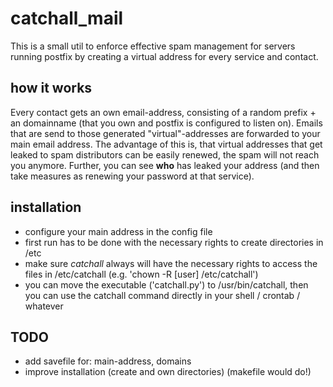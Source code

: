 # catchall_mail
This is a small util to enforce effective spam management for servers running postfix by creating a virtual address for every service and contact.

## how it works
Every contact gets an own email-address, consisting of a random prefix + an domainname (that you own and postfix is configured to listen on).
Emails that are send to those generated "virtual"-addresses are forwarded to your main email address.
The advantage of this is, that virtual addresses that get leaked to spam distributors can be easily renewed, the spam will not reach you anymore. Further, you can see **who** has leaked your address (and then take measures as renewing your password at that service).

## installation
* configure your main address in the config file
* first run has to be done with the necessary rights to create directories in /etc
* make sure *catchall* always will have the necessary rights to access the files in /etc/catchall (e.g. 'chown -R [user] /etc/catchall')
* you can move the executable ('catchall.py') to /usr/bin/catchall, then you can use the catchall command directly in your shell / crontab / whatever

## TODO
* add savefile for: main-address, domains
* improve installation (create and own directories) (makefile would do!)

